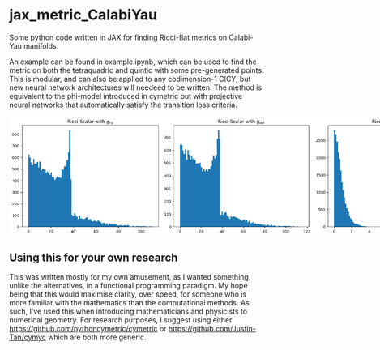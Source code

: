 # jax_metric_CalabiYau
 
Some python code written in JAX for finding Ricci-flat metrics on Calabi-Yau manifolds.

An example can be found in example.ipynb, which can be used to find the metric on both the tetraquadric and quintic with some pre-generated points. This is modular, and can also be applied to any codimension-1 CICY, but new neural network architectures will needeed to be written. The method is equivalent to the phi-model introduced in cymetric but with projective neural networks that automatically satisfy the transition loss criteria.

<div style="display: flex; justify-content: space-around;">
  <img src="Images/fs_scal.png" alt="|Ricci Scalar| for Fubini-Study Metric" width="300">
  <img src="Images/init_scal.png" alt="|Ricci Scalar| for Randomly Initialised Metric" width="300">
  <img src="Images/flat_scal.png" alt="|Ricci Scalar| for Ricci-flat Metric" width="300">
  <img src="Images/loss.png" alt="Monge-Ampere loss vs batch" width="300">
</div>

## Using this for your own research
This was written mostly for my own amusement, as I wanted something, unlike the alternatives, in a functional programming paradigm. My hope being that this would maximise clarity, over speed, for someone who is more familiar with the mathematics than the computational methods. As such, I've used this when introducing mathematicians and physicists to numerical geometry. For research purposes, I suggest using either https://github.com/pythoncymetric/cymetric or https://github.com/Justin-Tan/cymyc which are both more generic.
